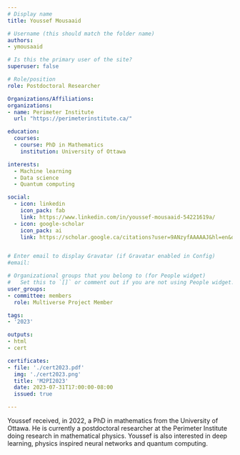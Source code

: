 ```yaml
---
# Display name
title: Youssef Mousaaid

# Username (this should match the folder name)
authors:
- ymousaaid

# Is this the primary user of the site?
superuser: false

# Role/position
role: Postdoctoral Researcher

Organizations/Affiliations:
organizations:
- name: Perimeter Institute
  url: "https://perimeterinstitute.ca/"

education:
  courses:
  - course: PhD in Mathematics
    institution: University of Ottawa

interests:
  - Machine learning
  - Data science
  - Quantum computing

social:
  - icon: linkedin
    icon_pack: fab
    link: https://www.linkedin.com/in/youssef-mousaaid-54221619a/
  - icon: google-scholar
    icon_pack: ai
    link: https://scholar.google.ca/citations?user=9ANzyfAAAAAJ&hl=en&oi=sra


# Enter email to display Gravatar (if Gravatar enabled in Config)
#email:

# Organizational groups that you belong to (for People widget)
#   Set this to `[]` or comment out if you are not using People widget.
user_groups:
- committee: members
  role: Multiverse Project Member

tags:
- '2023'

outputs:
- html
- cert

certificates:
- file: './cert2023.pdf'
  img: './cert2023.png'
  title: 'M2PI2023'
  date: 2023-07-31T17:00:00-08:00
  issued: true

---
```

Youssef received, in 2022, a PhD in mathematics from the University of Ottawa.
He is currently a postdoctoral researcher at the Perimeter Institute doing
research in mathematical physics. Youssef is also interested in deep learning,
physics inspired neural networks and quantum computing.
